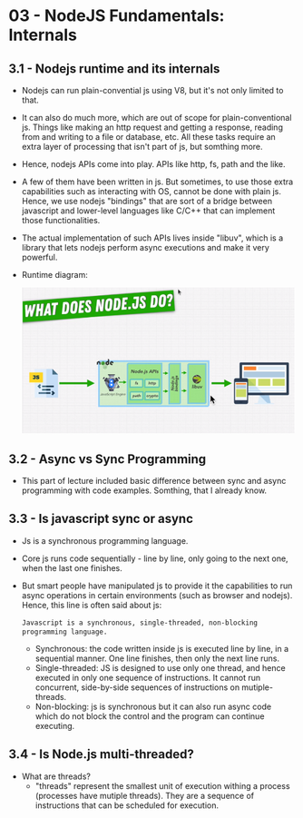 # 03 - NodeJS Fundamentals: Internals

## 3.1 - Nodejs runtime and its internals

- Nodejs can run plain-convential js using V8, but it's not only limited to that.
- It can also do much more, which are out of scope for plain-conventional js. Things like making an http request and getting a response, reading from and writing to a file or database, etc. All these tasks require an extra layer of processing that isn't part of js, but somthing more.
- Hence, nodejs APIs come into play. APIs like http, fs, path and the like.
- A few of them have been written in js. But sometimes, to use those extra capabilities such as interacting with OS, cannot be done with plain js. Hence, we use nodejs "bindings" that are sort of a bridge between javascript and lower-level languages like C/C++ that can implement those functionalities.
- The actual implementation of such APIs lives inside "libuv", which is a library that lets nodejs perform async executions and make it very powerful.

- Runtime diagram:

  ![Node.js runtime internal](./01-nodejs-runtime-internals.png)

## 3.2 - Async vs Sync Programming

- This part of lecture included basic difference between sync and async programming with code examples. Somthing, that I already know.

## 3.3 - Is javascript sync or async

- Js is a synchronous programming language.
- Core js runs code sequentially - line by line, only going to the next one, when the last one finishes.
- But smart people have manipulated js to provide it the capabilities to run async operations in certain environments (such as browser and nodejs). Hence, this line is often said about js:

      Javascript is a synchronous, single-threaded, non-blocking programming language.

  - Synchronous: the code written inside js is executed line by line, in a sequential manner. One line finishes, then only the next line runs.
  - Single-threaded: JS is designed to use only one thread, and hence executed in only one sequence of instructions. It cannot run concurrent, side-by-side sequences of instructions on mutiple-threads.
  - Non-blocking: js is synchronous but it can also run async code which do not block the control and the program can continue executing.

## 3.4 - Is Node.js multi-threaded?

- What are threads?
  - "threads" represent the smallest unit of execution withing a process (processes have mutiple threads). They are a sequence of instructions that can be scheduled for execution.
